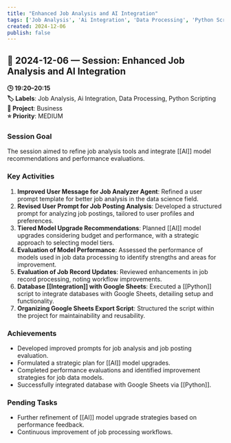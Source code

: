 ```yaml
---
title: "Enhanced Job Analysis and AI Integration"
tags: ['Job Analysis', 'Ai Integration', 'Data Processing', 'Python Scripting']
created: 2024-12-06
publish: false
---
```


## 📅 2024-12-06 — Session: Enhanced Job Analysis and AI Integration

**🕒 19:20–20:15**  
**🏷️ Labels**: Job Analysis, Ai Integration, Data Processing, Python Scripting  
**📂 Project**: Business  
**⭐ Priority**: MEDIUM  


### Session Goal
The session aimed to refine job analysis tools and integrate [[AI]] model recommendations and performance evaluations.

### Key Activities
1. **Improved User Message for Job Analyzer Agent**: Refined a user prompt template for better job analysis in the data science field.
2. **Revised User Prompt for Job Posting Analysis**: Developed a structured prompt for analyzing job postings, tailored to user profiles and preferences.
3. **Tiered Model Upgrade Recommendations**: Planned [[AI]] model upgrades considering budget and performance, with a strategic approach to selecting model tiers.
4. **Evaluation of Model Performance**: Assessed the performance of models used in job data processing to identify strengths and areas for improvement.
5. **Evaluation of Job Record Updates**: Reviewed enhancements in job record processing, noting workflow improvements.
6. **Database [[Integration]] with Google Sheets**: Executed a [[Python]] script to integrate databases with Google Sheets, detailing setup and functionality.
7. **Organizing Google Sheets Export Script**: Structured the script within the project for maintainability and reusability.

### Achievements
- Developed improved prompts for job analysis and job posting evaluation.
- Formulated a strategic plan for [[AI]] model upgrades.
- Completed performance evaluations and identified improvement strategies for job data models.
- Successfully integrated database with Google Sheets via [[Python]].

### Pending Tasks
- Further refinement of [[AI]] model upgrade strategies based on performance feedback.
- Continuous improvement of job processing workflows.
